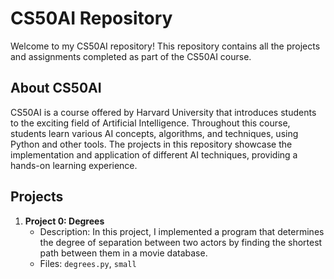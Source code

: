 # CS50AI Repository

Welcome to my CS50AI repository! This repository contains all the projects and assignments completed as part of the CS50AI course.

## About CS50AI

CS50AI is a course offered by Harvard University that introduces students to the exciting field of Artificial Intelligence. Throughout this course, students learn various AI concepts, algorithms, and techniques, using Python and other tools. The projects in this repository showcase the implementation and application of different AI techniques, providing a hands-on learning experience.

## Projects

1. **Project 0: Degrees**
   - Description: In this project, I implemented a program that determines the degree of separation between two actors by finding the shortest path between them in a movie database.
   - Files: `degrees.py`, `small`
